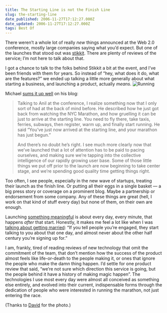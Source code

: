 ```yaml
---
title: The Starting Line is not the Finish Line
slug: the-starting-line
date_published: 2006-11-27T17:12:27.000Z
date_updated: 2006-11-27T17:12:27.000Z
tags: Best Of
---
```


There weren’t a whole lot of really *new* things announced at the Web 2.0 conference, mostly large companies saying what you’d expect. But one of the launches that stood out was [stikkit](http://www.stikkit.com/). There are plenty of reviews of the service; I’m not here to talk about that.

I got a chance to talk to the folks behind Stikkit a bit at the event, and I’ve been friends with them for years. So instead of “hey, what does it do, what are the features?” we ended up talking a little more generally about what starting a business, and launching a product, actually *means*.
![Running](http://www.dashes.com/anil/images/running-stripe.jpg)

Michael [sums it up well](http://www.michaelbuffington.com/articles/2006/11/10/stikkit-is-go) on his blog:

> Talking to Anil at the conference, I realize something now that I only sort of had at the back of mind before. He described how he just got back from watching the NYC Marathon, and how gruelling it can be just to arrive at the starting line. You need to fly there, take taxis, ferries, subways, then register, warm up, and finally start running. He said “You’ve just now arrived at the starting line, and your marathon has just begun.”
> 
> And there’s no doubt he’s right. I see much more clearly now that we’ve launched that a lot of attention has to be paid to pacing ourselves, and making sure we’re tapping into the collective intelligence of our rapidly growing user base. Some of those little things we put off prior to the launch are now beginning to take center stage, and we’re spending good quality time getting things right.

Too often, I see people, especially in the new wave of startups, treating their launch as the finish line. Or putting all their eggs in a single basket — a big press story or coverage on a prominent blog. Maybe a partnership or endorsement from some company. Any of these things are great (hell, I work on that kind of stuff every day) but none of them, on their own are enough.

Launching [something meaningful](http://www.dashes.com/anil/2006/07/05/making_somethin) is about every day, every minute, that happens *after* that start. Honestly, it makes me feel a lot like when I was [talking about getting married](http://www.dashes.com/anil/2005/10/31/we_got_married): “If you tell people you’re engaged, they start talking to you about that one day, and almost never about the other half century you’re signing up for.”

I am, frankly, tired of reading reviews of new technology that omit the commitment of the team, that don’t mention how the success of the product almost feels like life-or-death to the people making it, or ones that ignore the people who make the damn thing happen. I’d settle for one product review that said, “we’re not sure which direction this service is going, but the people behind it have a history of making magic happen”. The technologies I use most every day were almost all conceived as something else entirely, and evolved into their current, indispensable forms through the dedication of people who were interested in running the marathon, not just entering the race.

(Thanks to [David](http://www.flickr.com/photos/cdm/84202849/) for the photo.)
